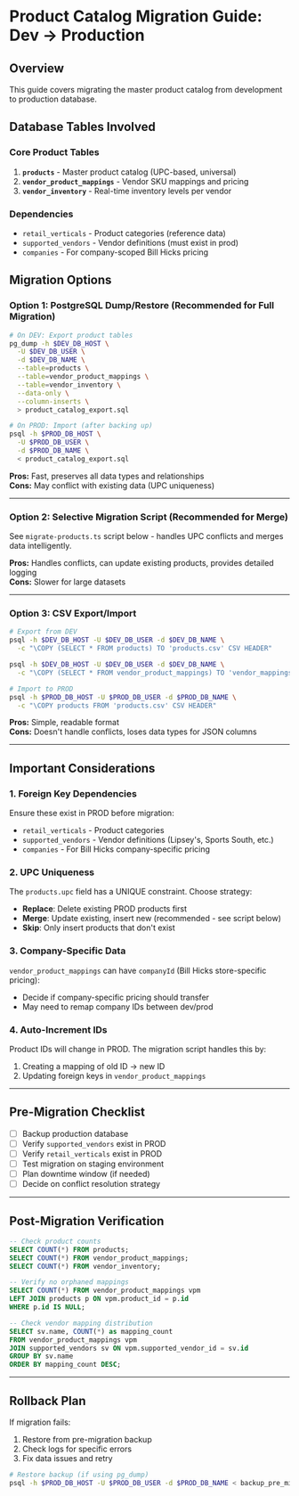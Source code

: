 # Product Catalog Migration Guide: Dev → Production

## Overview
This guide covers migrating the master product catalog from development to production database.

## Database Tables Involved

### Core Product Tables
1. **`products`** - Master product catalog (UPC-based, universal)
2. **`vendor_product_mappings`** - Vendor SKU mappings and pricing
3. **`vendor_inventory`** - Real-time inventory levels per vendor

### Dependencies
- `retail_verticals` - Product categories (reference data)
- `supported_vendors` - Vendor definitions (must exist in prod)
- `companies` - For company-scoped Bill Hicks pricing

## Migration Options

### Option 1: PostgreSQL Dump/Restore (Recommended for Full Migration)

```bash
# On DEV: Export product tables
pg_dump -h $DEV_DB_HOST \
  -U $DEV_DB_USER \
  -d $DEV_DB_NAME \
  --table=products \
  --table=vendor_product_mappings \
  --table=vendor_inventory \
  --data-only \
  --column-inserts \
  > product_catalog_export.sql

# On PROD: Import (after backing up)
psql -h $PROD_DB_HOST \
  -U $PROD_DB_USER \
  -d $PROD_DB_NAME \
  < product_catalog_export.sql
```

**Pros:** Fast, preserves all data types and relationships  
**Cons:** May conflict with existing data (UPC uniqueness)

---

### Option 2: Selective Migration Script (Recommended for Merge)

See `migrate-products.ts` script below - handles UPC conflicts and merges data intelligently.

**Pros:** Handles conflicts, can update existing products, provides detailed logging  
**Cons:** Slower for large datasets

---

### Option 3: CSV Export/Import

```bash
# Export from DEV
psql -h $DEV_DB_HOST -U $DEV_DB_USER -d $DEV_DB_NAME \
  -c "\COPY (SELECT * FROM products) TO 'products.csv' CSV HEADER"

psql -h $DEV_DB_HOST -U $DEV_DB_USER -d $DEV_DB_NAME \
  -c "\COPY (SELECT * FROM vendor_product_mappings) TO 'vendor_mappings.csv' CSV HEADER"

# Import to PROD
psql -h $PROD_DB_HOST -U $PROD_DB_USER -d $PROD_DB_NAME \
  -c "\COPY products FROM 'products.csv' CSV HEADER"
```

**Pros:** Simple, readable format  
**Cons:** Doesn't handle conflicts, loses data types for JSON columns

---

## Important Considerations

### 1. **Foreign Key Dependencies**
Ensure these exist in PROD before migration:
- `retail_verticals` - Product categories
- `supported_vendors` - Vendor definitions (Lipsey's, Sports South, etc.)
- `companies` - For Bill Hicks company-specific pricing

### 2. **UPC Uniqueness**
The `products.upc` field has a UNIQUE constraint. Choose strategy:
- **Replace**: Delete existing PROD products first
- **Merge**: Update existing, insert new (recommended - see script below)
- **Skip**: Only insert products that don't exist

### 3. **Company-Specific Data**
`vendor_product_mappings` can have `companyId` (Bill Hicks store-specific pricing):
- Decide if company-specific pricing should transfer
- May need to remap company IDs between dev/prod

### 4. **Auto-Increment IDs**
Product IDs will change in PROD. The migration script handles this by:
1. Creating a mapping of old ID → new ID
2. Updating foreign keys in `vendor_product_mappings`

---

## Pre-Migration Checklist

- [ ] Backup production database
- [ ] Verify `supported_vendors` exist in PROD
- [ ] Verify `retail_verticals` exist in PROD
- [ ] Test migration on staging environment
- [ ] Plan downtime window (if needed)
- [ ] Decide on conflict resolution strategy

---

## Post-Migration Verification

```sql
-- Check product counts
SELECT COUNT(*) FROM products;
SELECT COUNT(*) FROM vendor_product_mappings;
SELECT COUNT(*) FROM vendor_inventory;

-- Verify no orphaned mappings
SELECT COUNT(*) FROM vendor_product_mappings vpm
LEFT JOIN products p ON vpm.product_id = p.id
WHERE p.id IS NULL;

-- Check vendor mapping distribution
SELECT sv.name, COUNT(*) as mapping_count
FROM vendor_product_mappings vpm
JOIN supported_vendors sv ON vpm.supported_vendor_id = sv.id
GROUP BY sv.name
ORDER BY mapping_count DESC;
```

---

## Rollback Plan

If migration fails:
1. Restore from pre-migration backup
2. Check logs for specific errors
3. Fix data issues and retry

```bash
# Restore backup (if using pg_dump)
psql -h $PROD_DB_HOST -U $PROD_DB_USER -d $PROD_DB_NAME < backup_pre_migration.sql
```




